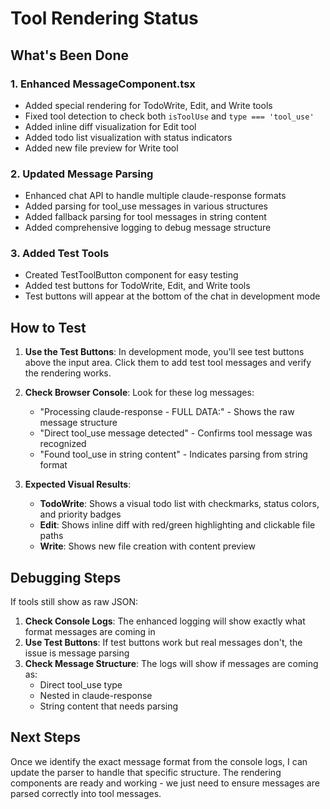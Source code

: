 # Tool Rendering Status

## What's Been Done

### 1. Enhanced MessageComponent.tsx
- Added special rendering for TodoWrite, Edit, and Write tools
- Fixed tool detection to check both `isToolUse` and `type === 'tool_use'`
- Added inline diff visualization for Edit tool
- Added todo list visualization with status indicators
- Added new file preview for Write tool

### 2. Updated Message Parsing
- Enhanced chat API to handle multiple claude-response formats
- Added parsing for tool_use messages in various structures
- Added fallback parsing for tool messages in string content
- Added comprehensive logging to debug message structure

### 3. Added Test Tools
- Created TestToolButton component for easy testing
- Added test buttons for TodoWrite, Edit, and Write tools
- Test buttons will appear at the bottom of the chat in development mode

## How to Test

1. **Use the Test Buttons**: In development mode, you'll see test buttons above the input area. Click them to add test tool messages and verify the rendering works.

2. **Check Browser Console**: Look for these log messages:
   - "Processing claude-response - FULL DATA:" - Shows the raw message structure
   - "Direct tool_use message detected" - Confirms tool message was recognized
   - "Found tool_use in string content" - Indicates parsing from string format

3. **Expected Visual Results**:
   - **TodoWrite**: Shows a visual todo list with checkmarks, status colors, and priority badges
   - **Edit**: Shows inline diff with red/green highlighting and clickable file paths
   - **Write**: Shows new file creation with content preview

## Debugging Steps

If tools still show as raw JSON:

1. **Check Console Logs**: The enhanced logging will show exactly what format messages are coming in
2. **Use Test Buttons**: If test buttons work but real messages don't, the issue is message parsing
3. **Check Message Structure**: The logs will show if messages are coming as:
   - Direct tool_use type
   - Nested in claude-response
   - String content that needs parsing

## Next Steps

Once we identify the exact message format from the console logs, I can update the parser to handle that specific structure. The rendering components are ready and working - we just need to ensure messages are parsed correctly into tool messages.